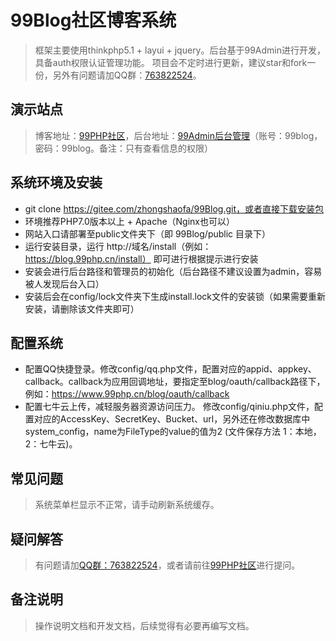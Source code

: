 99Blog社区博客系统
===============
> 框架主要使用thinkphp5.1 + layui + jquery。后台基于99Admin进行开发，具备auth权限认证管理功能。
> 项目会不定时进行更新，建议star和fork一份，另外有问题请加QQ群：[763822524](https://jq.qq.com/?_wv=1027&k=5IHJawE)。

## 演示站点
> 博客地址：[99PHP社区](https://blog.99php.cn)，后台地址：[99Admin后台管理](http://demo.99php.cn/admindemo.php)（账号：99blog，密码：99blog。备注：只有查看信息的权限）

## 系统环境及安装
 + git clone https://gitee.com/zhongshaofa/99Blog.git，或者直接下载安装包
 + 环境推荐PHP7.0版本以上 + Apache（Nginx也可以）
 + 网站入口请部署至public文件夹下（即 99Blog/public 目录下）
 + 运行安装目录，运行 http://域名/install（例如：https://blog.99php.cn/install） 即可进行根据提示进行安装
 + 安装会进行后台路径和管理员的初始化（后台路径不建议设置为admin，容易被人发现后台入口）
 + 安装后会在config/lock文件夹下生成install.lock文件的安装锁（如果需要重新安装，请删除该文件夹即可）

## 配置系统
+ 配置QQ快捷登录。修改config/qq.php文件，配置对应的appid、appkey、callback。callback为应用回调地址，要指定至blog/oauth/callback路径下，例如：https://www.99php.cn/blog/oauth/callback
+ 配置七牛云上传，减轻服务器资源访问压力。
修改config/qiniu.php文件，配置对应的AccessKey、SecretKey、Bucket、url，另外还在修改数据库中system_config，name为FileType的value的值为2 (文件保存方法 1：本地，2：七牛云)。

## 常见问题
> 系统菜单栏显示不正常，请手动刷新系统缓存。

## 疑问解答
> 有问题请加[QQ群：763822524](https://jq.qq.com/?_wv=1027&k=5IHJawE)，或者请前往[99PHP社区](https://blog.99php.cn)进行提问。

## 备注说明
> 操作说明文档和开发文档，后续觉得有必要再编写文档。